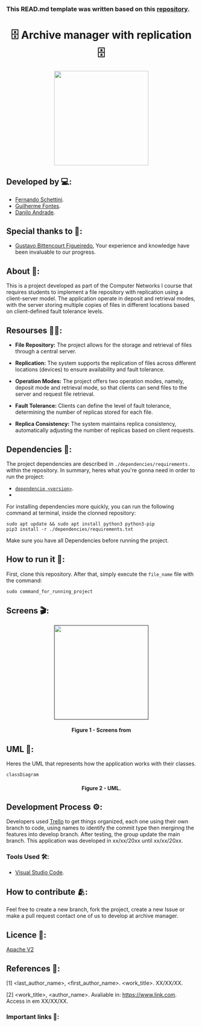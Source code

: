 ### This READ.md template was written based on this [repository](https://github.com/FernandoSchett/github_readme_template).

<h1 align="center">🗄️ Archive manager with replication 🗄️</h1>

<div align="center">
	<a href="link_for_webite">
	<img height = "250em" src = "https://github.com/Danub2002/File-Deposit-App/assets/80331486/e666252d-88da-4fa1-ae94-79f7a5404119" />
    </a>
</div>

## Developed by 💻:
- [Fernando Schettini](https://linktr.ee/fernandoschett).
- [Guilherme Fontes](https://github.com/guichfontes).
- [Danilo Andrade](https://github.com/guichfontes).


## Special thanks to 🥰:
- [Gustavo Bittencourt Figueiredo](http://buscatextual.cnpq.br/buscatextual/visualizacv.do;jsessionid=717F388996DEE35B7CBDC04F07273B02.buscatextual_0), Your experience and knowledge have been invaluable to our progress.

## About 🤔:

This is a project developed as part of the Computer Networks I course that requires students to implement a file repository with replication using a client-server model. The application operate in deposit and retrieval modes, with the server storing multiple copies of files in different locations based on client-defined fault tolerance levels.

## Resourses 🧑‍🔬:

- **File Repository:** The project allows for the storage and retrieval of files through a central server.

- **Replication:** The system supports the replication of files across different locations (devices) to ensure availability and fault tolerance.

- **Operation Modes:** The project offers two operation modes, namely, deposit mode and retrieval mode, so that clients can send files to the server and request file retrieval.

- **Fault Tolerance:** Clients can define the level of fault tolerance, determining the number of replicas stored for each file.

- **Replica Consistency:** The system maintains replica consistency, automatically adjusting the number of replicas based on client requests.

## Dependencies 🚚:

The project dependencies are described in  ```./dependencies/requirements.``` within the repository. In summary, heres what you're gonna need in order to run the project:

- [```dependencie <version>```](http:link.com).
- 

For installing dependencies more quickly, you can run the following command at terminal, inside the clonned repository:

	sudo apt update && sudo apt install python3 python3-pip
    pip3 install -r ./dependencies/requirements.txt

Make sure you have all Dependencies before running the project.

## How to run it 🏃:

First, clone this repository. After that, simply execute the ```file_name``` file with the command:

    sudo command_for_running_project

## Screens 🎬:

<div align="center">
	<a href="">
	<img height = "250em" src = "https://github.com/FernandoSchett/github_readme_template/assets/80331486/4e4d24ee-efce-41d9-873b-3ececaf1cdd5" />
    </a>
</div>
<h4 align="center">Figure 1 - Screens from <app_name> </h4>


## UML‍ 💬:

Heres the UML that represents how the application works with their classes.

```mermaid
classDiagram

```

<h4 align="center">Figure 2 - <app_name> UML.</h4>

## Development Process ⚙️:

Developers used [Trello]() to get things organized, each one using their own branch to code, using names to identify the commit type then merginng the features into develop branch. After testing, the group update the main branch. This application was developed in xx/xx/20xx until xx/xx/20xx.

### Tools Used 🛠️: 

- [Visual Studio Code](https://code.visualstudio.com). 

## How to contribute 🫂:

Feel free to create a new branch, fork the project, create a new Issue or make a pull request contact one of us to develop at archive manager.

## Licence 📜:

[Apache V2](https://choosealicense.com/licenses/apache-2.0/)

## References 📙:
	
[1] <last_author_name>, <first_author_name>. <work_title>. XX/XX/XX.
	
[2] <work_title>, <author_name>. Avaliable in: <https://www.link.com>. Access in em XX/XX/XX.

### Important links 🔗:

